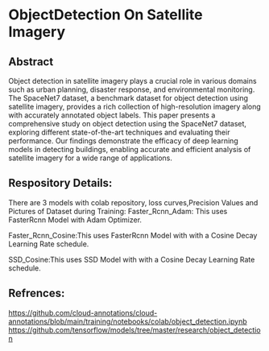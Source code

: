 # ObjectDetection On Satellite Imagery

## Abstract
Object detection in satellite imagery plays a crucial role in various domains such as urban planning, disaster response, and environmental monitoring. The SpaceNet7 dataset, a benchmark dataset for object detection using satellite imagery, provides a rich collection of high-resolution imagery along with accurately annotated object labels. This paper presents a comprehensive study on object detection using the SpaceNet7 dataset, exploring different state-of-the-art techniques and evaluating their performance. Our findings demonstrate the efficacy of deep learning models in detecting buildings, enabling accurate and efficient analysis of satellite imagery for a wide range of applications.

## Respository Details:
There are 3 models with colab repository, loss curves,Precision Values and Pictures of Dataset during Training:
Faster_Rcnn_Adam: This uses FasterRcnn Model with Adam Optimizer.

Faster_Rcnn_Cosine:This uses FasterRcnn Model with with a Cosine Decay Learning Rate schedule.

SSD_Cosine:This uses SSD Model with with a Cosine Decay Learning Rate schedule.


## Refrences:
https://github.com/cloud-annotations/cloud-annotations/blob/main/training/notebooks/colab/object_detection.ipynb
https://github.com/tensorflow/models/tree/master/research/object_detection
